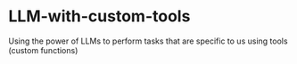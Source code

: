 # LLM-with-custom-tools
Using the power of LLMs to perform tasks that are specific to us using tools (custom functions) 

